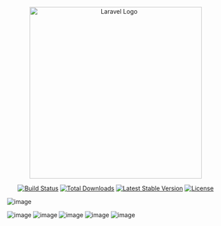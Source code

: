 <p align="center"><a href="https://laravel.com" target="_blank"><img src="https://raw.githubusercontent.com/laravel/art/master/logo-lockup/5%20SVG/2%20CMYK/1%20Full%20Color/laravel-logolockup-cmyk-red.svg" width="400" alt="Laravel Logo"></a></p>

<p align="center">
<a href="https://github.com/laravel/framework/actions"><img src="https://github.com/laravel/framework/workflows/tests/badge.svg" alt="Build Status"></a>
<a href="https://packagist.org/packages/laravel/framework"><img src="https://img.shields.io/packagist/dt/laravel/framework" alt="Total Downloads"></a>
<a href="https://packagist.org/packages/laravel/framework"><img src="https://img.shields.io/packagist/v/laravel/framework" alt="Latest Stable Version"></a>
<a href="https://packagist.org/packages/laravel/framework"><img src="https://img.shields.io/packagist/l/laravel/framework" alt="License"></a>
</p>

![image](https://github.com/alirfanyasin/Cuppa-Snap/assets/77270380/cc69739a-874f-41b1-b889-f26234d231ba)

![image](https://github.com/alirfanyasin/Cuppa-Snap/assets/77270380/f619ef0c-a600-401e-b51f-11ebb69e8dbd)
![image](https://github.com/alirfanyasin/Cuppa-Snap/assets/77270380/37043cdf-d021-4b3b-b50d-e77561f98928)
![image](https://github.com/alirfanyasin/Cuppa-Snap/assets/77270380/aef0424c-5733-4daf-8538-fa2a236a9b00)
![image](https://github.com/alirfanyasin/Cuppa-Snap/assets/77270380/3b0e99cb-df77-41a4-8860-b6a3c7a3f330)
![image](https://github.com/alirfanyasin/Cuppa-Snap/assets/77270380/ac2a345f-362a-45ec-823f-8add531d1f45)
